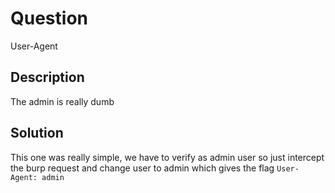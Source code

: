 # Question
User-Agent

## Description
The admin is really dumb

## Solution

This one was really simple, we have to verify as admin user so just intercept the burp request and change user to admin which gives the flag
`
User-Agent: admin
`
